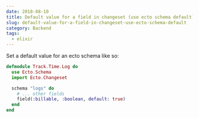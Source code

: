 ```yaml
---
date: 2018-08-10
title: Default value for a field in changeset (use ecto schema default)
slug: default-value-for-a-field-in-changeset-use-ecto-schema-default
category: Backend
tags:
  - elixir
---
```


Set a default value for an ecto schema like so: 

```elixir
defmodule Track.Time.Log do
  use Ecto.Schema
  import Ecto.Changeset

  schema "logs" do
    # ... other fields
    field(:billable, :boolean, default: true)
  end
end
```
